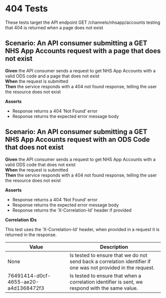 # 404 Tests

These tests target the API endpoint GET /channels/nhsapp/accounts testing that 404 is returned when a page does not exist


## Scenario: An API consumer submitting a GET NHS App Accounts request with a page that does not exist

**Given** the API consumer sends a request to get NHS App Accounts with a valid ODS code and a page that does not exist
<br/>
**When** the request is submitted
<br/>
**Then** the service responds with a 404 not found response, telling the user the resource does not exist
<br/>

**Asserts**
- Response returns a 404 ‘Not Found’ error
- Response returns the expected error message body


## Scenario: An API consumer submitting a GET NHS App Accounts request with an ODS Code that does not exist

**Given** the API consumer sends a request to get NHS App Accounts with a valid ODS code that does not exist
<br/>
**When** the request is submitted
<br/>
**Then** the service responds with a 404 not found response, telling the user the resource does not exist
<br/>

**Asserts**
- Response returns a 404 ‘Not Found’ error
- Response returns the expected error message body
- Response returns the ‘X-Correlation-Id’ header if provided

**Correlation IDs**

This test uses the ‘X-Correlation-Id’ header, when provided in a request it is returned in the response.

| Value                                | Description                                                                                                   |
|--------------------------------------|---------------------------------------------------------------------------------------------------------------|
| None                                 | Is tested to ensure that we do not send back a correlation identifier if one was not provided in the request. |
| 76491414-d0cf-4655-ae20-a4d1368472f3 | Is tested to ensure that when a correlation identifier is sent, we respond with the same value.               |
